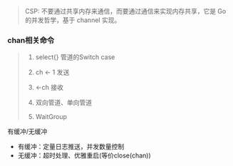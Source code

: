 > CSP: 不要通过共享内存来通信，而要通过通信来实现内存共享，它是 Go 的并发哲学，基于 channel 实现。

### chan相关命令

> 1. select{} 管道的Switch case
>
> 2. ch <- 1 发送
>
> 3. <-ch  接收
> 4. 双向管道、单向管道
> 5. WaitGroup

有缓冲/无缓冲

- 有缓冲：定量日志推送，并发数量控制
- 无缓冲：超时处理、优雅重启(等价close(chan))
